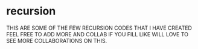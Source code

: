 # recursion
THIS ARE SOME OF THE FEW RECURSION CODES THAT I HAVE CREATED FEEL FREE TO ADD MORE AND COLLAB IF YOU FILL LIKE WILL LOVE TO SEE MORE COLLABORATIONS ON THIS.
